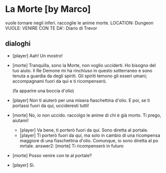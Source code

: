 # La Morte [by Marco]

vuole tornare negli inferi. raccoglie le anime morte.
LOCATION: Dungeon
VUOLE: VENIRE CON TE
DA': Diario di Trevor

## dialoghi

-   [player] Aah! Un mostro!
-   [morte] Tranquilla, sono la Morte, non voglio ucciderti. Ho bisogno del tuo aiuto. Il Re Demone mi ha rinchiuso in questo sotterraneo e sono tenuta a guardia da degli spiriti. Gli spiriti temono gli esseri umani; accompagnami fuori da qui e ti ricompenserò.

    (fa apparire una boccia d'olio)

-   [player] Non ti aiuterò per una misera fiaschettina d'olio. E poi, se ti portassi fuori da qui, uccideresti tutti!
-   [morte] No, io non uccido. raccolgo le anime di chi è già morto. Ti prego, aiutami!
    -   [player] Va bene, ti porterò fuori da qui. Sono diretta al portale.
    -   [player] Ti porterò fuori da qui, ma solo in cambio di una ricompensa maggiore di una fiaschettina d'olio. Comunque, io sono diretta al po mrtale.
        answer2: [morte] Ti ricompenserò in futuro
-   [morte] Posso venire con te al portale?
-   [player] Sì.
